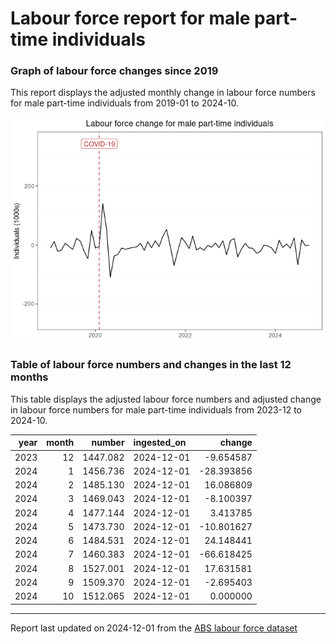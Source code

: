 Labour force report for male part-time individuals
================

### Graph of labour force changes since 2019

This report displays the adjusted monthly change in labour force numbers
for male part-time individuals from 2019-01 to 2024-10.

![](male_part-time_report_files/figure-gfm/unnamed-chunk-2-1.png)<!-- -->

### Table of labour force numbers and changes in the last 12 months

This table displays the adjusted labour force numbers and adjusted
change in labour force numbers for male part-time individuals from
2023-12 to 2024-10.

| year | month |   number | ingested_on |     change |
|-----:|------:|---------:|:------------|-----------:|
| 2023 |    12 | 1447.082 | 2024-12-01  |  -9.654587 |
| 2024 |     1 | 1456.736 | 2024-12-01  | -28.393856 |
| 2024 |     2 | 1485.130 | 2024-12-01  |  16.086809 |
| 2024 |     3 | 1469.043 | 2024-12-01  |  -8.100397 |
| 2024 |     4 | 1477.144 | 2024-12-01  |   3.413785 |
| 2024 |     5 | 1473.730 | 2024-12-01  | -10.801627 |
| 2024 |     6 | 1484.531 | 2024-12-01  |  24.148441 |
| 2024 |     7 | 1460.383 | 2024-12-01  | -66.618425 |
| 2024 |     8 | 1527.001 | 2024-12-01  |  17.631581 |
| 2024 |     9 | 1509.370 | 2024-12-01  |  -2.695403 |
| 2024 |    10 | 1512.065 | 2024-12-01  |   0.000000 |

------------------------------------------------------------------------

Report last updated on 2024-12-01 from the [ABS labour force
dataset](https://www.abs.gov.au/statistics/labour/employment-and-unemployment/labour-force-australia/latest-release)
